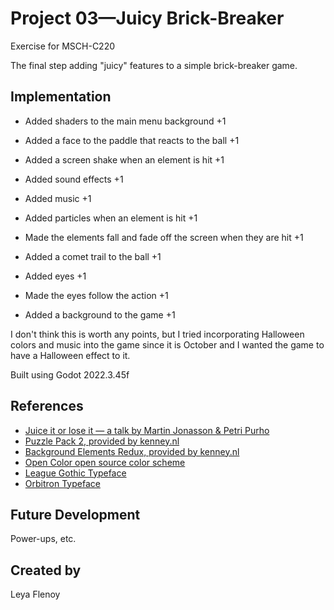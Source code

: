 # Project 03—Juicy Brick-Breaker

Exercise for MSCH-C220

The final step adding "juicy" features to a simple brick-breaker game.


## Implementation
- Added shaders to the main menu background +1
- Added a face to the paddle that reacts to the ball +1
- Added a screen shake when an element is hit +1
- Added sound effects +1
- Added music +1
- Added particles when an element is hit +1

- Made the elements fall and fade off the screen when they are hit +1

- Added a comet trail to the ball +1
- Added eyes +1
- Made the eyes follow the action +1
- Added a background to the game +1

I don't think this is worth any points, but I tried incorporating Halloween colors and music into the game since it is October and I wanted the game to have a Halloween effect to it.

Built using Godot 2022.3.45f


## References
 * [Juice it or lose it — a talk by Martin Jonasson & Petri Purho](https://www.youtube.com/watch?v=Fy0aCDmgnxg)
 * [Puzzle Pack 2, provided by kenney.nl](https://kenney.nl/assets/puzzle-pack-2)
 * [Background Elements Redux, provided by kenney.nl](https://kenney.nl/assets/background-elements-redux)
 * [Open Color open source color scheme](https://yeun.github.io/open-color/)
 * [League Gothic Typeface](https://www.theleagueofmoveabletype.com/league-gothic)
 * [Orbitron Typeface](https://www.theleagueofmoveabletype.com/orbitron)


## Future Development

Power-ups, etc.

## Created by 
Leya Flenoy